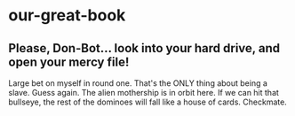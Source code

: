 # our-great-book

## Please, Don-Bot… look into your hard drive, and open your mercy file!

Large bet on myself in round one. That's the ONLY thing about being a slave. 
Guess again. The alien mothership is in orbit here. 
If we can hit that bullseye, the rest of the dominoes will fall like a house of cards. Checkmate.